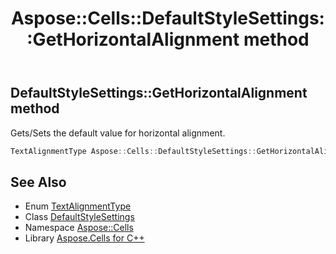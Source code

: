 ﻿---
title: Aspose::Cells::DefaultStyleSettings::GetHorizontalAlignment method
linktitle: GetHorizontalAlignment
second_title: Aspose.Cells for C++ API Reference
description: 'Aspose::Cells::DefaultStyleSettings::GetHorizontalAlignment method. Gets/Sets the default value for horizontal alignment in C++.'
type: docs
weight: 1000
url: /cpp/aspose.cells/defaultstylesettings/gethorizontalalignment/
---
## DefaultStyleSettings::GetHorizontalAlignment method


Gets/Sets the default value for horizontal alignment.

```cpp
TextAlignmentType Aspose::Cells::DefaultStyleSettings::GetHorizontalAlignment()
```

## See Also

* Enum [TextAlignmentType](../../textalignmenttype/)
* Class [DefaultStyleSettings](../)
* Namespace [Aspose::Cells](../../)
* Library [Aspose.Cells for C++](../../../)
